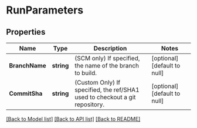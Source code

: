 # RunParameters

## Properties
Name | Type | Description | Notes
------------ | ------------- | ------------- | -------------
**BranchName** | **string** | (SCM only) If specified, the name of the branch to build. | [optional] [default to null]
**CommitSha** | **string** | (Custom Only) If specified, the ref/SHA1 used to checkout a git repository. | [optional] [default to null]

[[Back to Model list]](../README.md#documentation-for-models) [[Back to API list]](../README.md#documentation-for-api-endpoints) [[Back to README]](../README.md)


